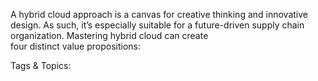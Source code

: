 A hybrid cloud approach is a canvas for creative 
thinking and innovative design. As such, it’s 
especially suitable for a future-driven supply chain 
organization. Mastering hybrid cloud can create  
four distinct value propositions:

   Tags & Topics:
   